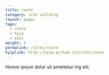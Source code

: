 ```yaml
---
title: route
category: site suilding
layout: pages
tags:
  - route
  - hyip
  - wiki
weight: 5
permalink: /sites/route
hyiplink: http://hyip.github.io/sites/route
---
```


Horem ipsum dolor sit amettetur ing elit. 
